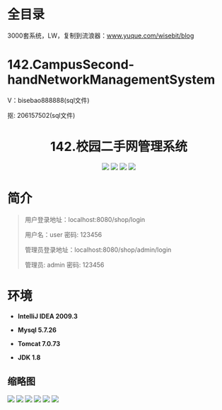 # 全目录

3000套系统，LW，复制到流浪器：www.yuque.com/wisebit/blog

# 142.CampusSecond-handNetworkManagementSystem

<p>V：bisebao888888(sql文件)</p>
<p>抠: 206157502(sql文件)</p>

<p><h1 align="center">142.校园二手网管理系统</h1></p>


<p align="center">
	<img src="https://img.shields.io/badge/jdk-1.8-orange.svg"/>
    <img src="https://img.shields.io/badge/springBoot-5.x-lightgrey.svg"/>
    <img src="https://img.shields.io/badge/jsp-3.x-blue.svg"/>
    <img src="https://img.shields.io/badge/mysql-5.x-yellow.svg"/>
</p>

# 简介
>
> 
>
> 用户登录地址：localhost:8080/shop/login
>
> 用户名：user   密码: 123456
>
> 管理员登录地址：localhost:8080/shop/admin/login
>
> 管理员: admin   密码: 123456
>


# 环境

- <b>IntelliJ IDEA 2009.3</b>

- <b>Mysql 5.7.26</b>

- <b>Tomcat 7.0.73</b>

- <b>JDK 1.8</b>




## 缩略图

![](https://bitwise.oss-cn-heyuan.aliyuncs.com/2024/9/10/18198232-065e-441a-95cb-2ab5cad1b1c0.png)
![](https://bitwise.oss-cn-heyuan.aliyuncs.com/2024/9/10/4604067b-630e-4658-b23f-779dd930c7a2.png)
![](https://bitwise.oss-cn-heyuan.aliyuncs.com/2024/9/10/0c8fe437-117c-4080-904d-d35bb21a2b87.png)
![](https://bitwise.oss-cn-heyuan.aliyuncs.com/2024/9/10/44d36b3e-083a-4789-a505-8698ff807f30.png)
![](https://bitwise.oss-cn-heyuan.aliyuncs.com/2024/9/10/c8ac31ac-b183-4e54-9d13-c075391dfee8.png)
![](https://bitwise.oss-cn-heyuan.aliyuncs.com/2024/9/10/6baf4a06-9bb2-41ef-98bd-a9fc91879beb.png)


